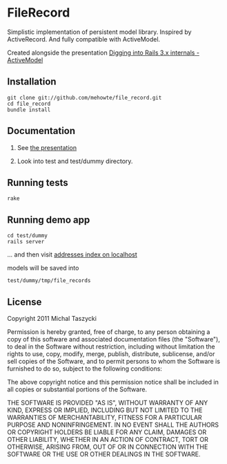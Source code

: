 FileRecord
==========

Simplistic implementation of persistent model library. 
Inspired by ActiveRecord. And fully compatible with ActiveModel.

Created alongside the presentation [Digging into Rails 3.x internals - ActiveModel][0]

Installation
------------

    git clone git://github.com/mehowte/file_record.git
    cd file_record
    bundle install

Documentation
------------

1. See [the presentation][0]

2. Look into 
    test 
and 
    test/dummy directory.

Running tests
-------

    rake

Running demo app
--------
    cd test/dummy
    rails server

... and then visit [addresses index on localhost](http://localhost:3000/addresses)

models will be saved into 
    
    test/dummy/tmp/file_records

License
-------
Copyright 2011 Michal Taszycki

Permission is hereby granted, free of charge, to any person obtaining
a copy of this software and associated documentation files (the
"Software"), to deal in the Software without restriction, including
without limitation the rights to use, copy, modify, merge, publish,
distribute, sublicense, and/or sell copies of the Software, and to
permit persons to whom the Software is furnished to do so, subject to
the following conditions:

The above copyright notice and this permission notice shall be
included in all copies or substantial portions of the Software.

THE SOFTWARE IS PROVIDED "AS IS", WITHOUT WARRANTY OF ANY KIND,
EXPRESS OR IMPLIED, INCLUDING BUT NOT LIMITED TO THE WARRANTIES OF
MERCHANTABILITY, FITNESS FOR A PARTICULAR PURPOSE AND
NONINFRINGEMENT. IN NO EVENT SHALL THE AUTHORS OR COPYRIGHT HOLDERS BE
LIABLE FOR ANY CLAIM, DAMAGES OR OTHER LIABILITY, WHETHER IN AN ACTION
OF CONTRACT, TORT OR OTHERWISE, ARISING FROM, OUT OF OR IN CONNECTION
WITH THE SOFTWARE OR THE USE OR OTHER DEALINGS IN THE SOFTWARE.

[0]: http://active-model-krug-1-3-2011.heroku.com/
